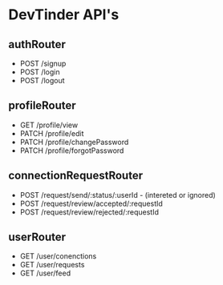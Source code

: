 ﻿# DevTinder API's

## authRouter
- POST /signup
- POST /login
- POST /logout

##  profileRouter
- GET /profile/view
- PATCH /profile/edit
- PATCH /profile/changePassword
- PATCH /profile/forgotPassword

## connectionRequestRouter
- POST /request/send/:status/:userId - (intereted or ignored)
- POST /request/review/accepted/:requestId
- POST /request/review/rejected/:requestId

## userRouter
- GET /user/conenctions
- GET /user/requests
- GET /user/feed